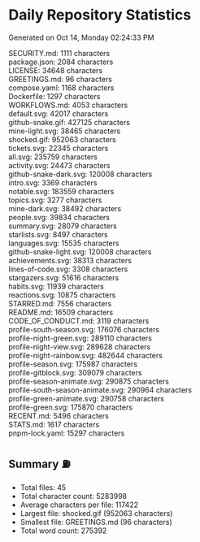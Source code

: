 # Daily Repository Statistics 
Generated on Oct 14, Monday 02:24:33 PM  

SECURITY.md: 1111 characters  
package.json: 2084 characters  
LICENSE: 34648 characters  
GREETINGS.md: 96 characters  
compose.yaml: 1168 characters  
Dockerfile: 1297 characters  
WORKFLOWS.md: 4053 characters  
default.svg: 42017 characters  
github-snake.gif: 427125 characters  
mine-light.svg: 38465 characters  
shocked.gif: 952063 characters  
tickets.svg: 22345 characters  
all.svg: 235759 characters  
activity.svg: 24473 characters  
github-snake-dark.svg: 120008 characters  
intro.svg: 3369 characters  
notable.svg: 183559 characters  
topics.svg: 3277 characters  
mine-dark.svg: 38492 characters  
people.svg: 39834 characters  
summary.svg: 28079 characters  
starlists.svg: 8497 characters  
languages.svg: 15535 characters  
github-snake-light.svg: 120008 characters  
achievements.svg: 38313 characters  
lines-of-code.svg: 3308 characters  
stargazers.svg: 51616 characters  
habits.svg: 11939 characters  
reactions.svg: 10875 characters  
STARRED.md: 7556 characters  
README.md: 16509 characters  
CODE_OF_CONDUCT.md: 3119 characters  
profile-south-season.svg: 176076 characters  
profile-night-green.svg: 289110 characters  
profile-night-view.svg: 289628 characters  
profile-night-rainbow.svg: 482644 characters  
profile-season.svg: 175987 characters  
profile-gitblock.svg: 309079 characters  
profile-season-animate.svg: 290875 characters  
profile-south-season-animate.svg: 290964 characters  
profile-green-animate.svg: 290758 characters  
profile-green.svg: 175870 characters  
RECENT.md: 5496 characters  
STATS.md: 1617 characters  
pnpm-lock.yaml: 15297 characters  

## Summary ⛽  
- Total files: 45  
- Total character count: 5283998  
- Average characters per file: 117422  
- Largest file: shocked.gif (952063 characters)  
- Smallest file: GREETINGS.md (96 characters)  
- Total word count: 275392  
